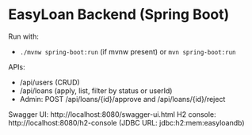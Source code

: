 # EasyLoan Backend (Spring Boot)

Run with:
- `./mvnw spring-boot:run` (if mvnw present) or `mvn spring-boot:run`

APIs:
- /api/users (CRUD)
- /api/loans (apply, list, filter by status or userId)
- Admin: POST /api/loans/{id}/approve and /api/loans/{id}/reject

Swagger UI: http://localhost:8080/swagger-ui.html
H2 console: http://localhost:8080/h2-console (JDBC URL: jdbc:h2:mem:easyloandb)
